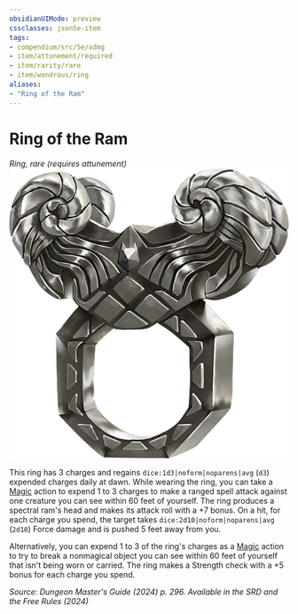 ```yaml
---
obsidianUIMode: preview
cssclasses: json5e-item
tags:
- compendium/src/5e/xdmg
- item/attunement/required
- item/rarity/rare
- item/wondrous/ring
aliases: 
- "Ring of the Ram"
---
```

# Ring of the Ram
*Ring, rare (requires attunement)*  
![](/3-Mechanics/CLI/items/img/ring-of-the-ram.webp#right)


This ring has 3 charges and regains `dice:1d3|noform|noparens|avg` (`d3`) expended charges daily at dawn. While wearing the ring, you can take a [Magic](actions.md#Magic) action to expend 1 to 3 charges to make a ranged spell attack against one creature you can see within 60 feet of yourself. The ring produces a spectral ram's head and makes its attack roll with a +7 bonus. On a hit, for each charge you spend, the target takes `dice:2d10|noform|noparens|avg` (`2d10`) Force damage and is pushed 5 feet away from you.

Alternatively, you can expend 1 to 3 of the ring's charges as a [Magic](actions.md#Magic) action to try to break a nonmagical object you can see within 60 feet of yourself that isn't being worn or carried. The ring makes a Strength check with a +5 bonus for each charge you spend.

*Source: Dungeon Master's Guide (2024) p. 296. Available in the <span title='Systems Reference Document (5.2)'>SRD</span> and the Free Rules (2024)*